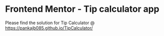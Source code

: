 # Frontend Mentor - Tip calculator app

Please find the solution for Tip Calculator @ https://pankajb085.github.io/TipCalculator/
